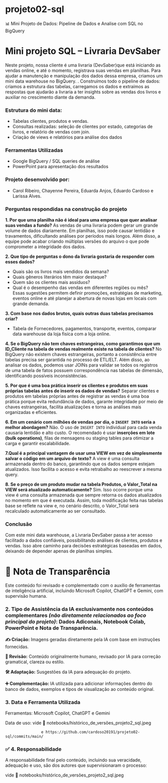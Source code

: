 # projeto02-sql
📊 Mini Projeto de Dados: Pipeline de Dados  e Analise com SQL no BigQuery 
# Mini projeto SQL – Livraria DevSaber
Neste projeto, nossa cliente é uma livraria (DevSaber)que está iniciando as vendas online, e até o momento, registrava suas vendas em planilhas. Para ajudar a manutenção e manipulação dos dados dessa empresa, criamos um mini data warehouse no BigQuery. .
Construímos todo o pipeline de dados: criamos a estrutura das tabelas, carregamos os dados e extraímos as respostas que ajudarão a livraria a ter insights sobre as vendas dos livros e auxiliar no crescimento diante da demanda.

### Estrutura do mini data:
- Tabelas clientes, produtos e vendas.
- Consultas realizadas: seleção de clientes por estado, categorias de livros, e relatório de vendas com join.
- Criação de views e relatórios para análise dos dados

### Ferramentas Utilizadas
- Google BigQuery / SQL queries de análise
- PowerPoint para apresentação dos resultados

### Projeto desenvolvido por:
- Carol Ribeiro, Chayenne Pereira, Eduarda Anjos, Eduardo Cardoso e Larissa Alves.

### Perguntas respondidas na construção do projeto
**1. Por que uma planilha não é ideal para uma empresa que quer analisar suas vendas a fundo?**
As vendas de uma livraria podem gerar um grande volume de dados diariamente. Em planilhas, isso pode causar lentidão e travamentos, dificultando análises por períodos mais longos. Além disso, a equipe pode acabar criando múltiplas versões do arquivo  o que pode  comprometer a integridade dos dados.

**2. Que tipo de perguntas o dono da livraria gostaria de responder com esses dados?**
- Quais são os livros mais vendidos da semana?
- Quais gêneros literários têm maior destaque?
- Quem são os clientes mais assíduos?
- Qual é o desempenho das vendas em diferentes regiões ou mês?  
    Essas sugestões permitem definir promoções, estratégias de marketing, eventos online e até planejar a abertura de novas lojas em locais com grande demanda.
    

**3. Com base nos dados brutos, quais outras duas tabelas precisamos criar?**
- Tabela de Fornecedores, pagamentos, transporte, eventos, comparar data warehouse da loja fisíca com a loja online.
  
**4. Se o BigQuery não tem chaves estrangeiras, como garantimos que um ID_Cliente na tabela de vendas realmente existe na tabela de clientes?**
No BigQuery não existem chaves estrangeiras, portanto a consistência entre tabelas precisa ser garantida no processo de ETL/ELT. Além disso, ao analisar os dados, podemos usar JOINs para validar se todos os registros de uma tabela de fatos possuem correspondência nas tabelas de dimensão, identificando possíveis inconsistências.

**5. Por que é uma boa prática inserir os clientes e produtos em suas próprias tabelas antes de inserir os dados de vendas?**
Separar clientes e produtos em tabelas próprias antes de registrar as vendas é uma boa prática porque evita redundância de dados, garante integridade por meio de chaves estrangeiras, facilita atualizações e torna as análises mais organizadas e eficientes.

**6. Em um cenário com milhões de vendas por dia, o `INSERT INTO` seria a melhor abordagem?**
Não. O uso de `INSERT INTO` individual para cada venda causaria lentidão e alto custo. O recomendado é usar **inserções em lote (bulk operations)**, filas de mensagens ou staging tables para otimizar a carga e garantir escalabilidade.

**7.Qual é a principal vantagem de usar uma VIEW em vez de simplesmente salvar o código em um arquivo de texto?**
A view é uma consulta armazenada dentro do banco, garantindo que os dados sempre estejam atualizados. Isso facilita o acesso e evita retrabalho ao reescrever a mesma query.

**8. Se o preço de um produto mudar na tabela Produtos, o Valor_Total na VIEW será atualizado automaticamente?**
Sim. Isso ocorre porque uma view é uma consulta armazenada que sempre retorna os dados atualizados no momento em que é executada. Assim, toda modificação feita nas tabelas base se reflete na view e, no cenário descrito, o Valor_Total será recalculado automaticamente ao ser consultado.

### Conclusão
Com este mini data warehouse, a Livraria DevSaber passa a ter acesso facilitado a dados confiáveis, possibilitando análises de clientes, produtos e vendas. Isso abre caminho para decisões estratégicas baseadas em dados, deixando de depender apenas de planilhas simples.

# 📢 Nota de Transparência
Este conteúdo foi revisado e complementado com o auxílio de ferramentas de inteligência artificial, incluindo Microsoft Copilot, ChatGPT e Gemini, com supervisão humana.

### 2. Tipo de Assistência da IA exclusivamente nos conteúdos **complementares** *(não diretamente relacionados ao foco principal do projeto)*: Dados Adiconais, Notebook Colab, PowerPoint e Nota de Transparência.

**✍️ Criação:** Imagens geradas diretamente pela IA com base em instruções fornecidas.

**🧹 Revisão:** Conteúdo originalmente humano, revisado por IA para correção gramatical, clareza ou estilo.

**🛠️ Adaptação:** Susgestões da IA para adequação do projeto.

**➕ Complementação:** IA utilizada para adicionar informações dentro do banco de dados, exemplos e tipos de visualização ao conteúdo original.

### 3. Data e Ferramenta Utilizada
Ferramentas: Microsoft Copilot, ChatGPT e Gemini

Data de uso: vide  📁 notebooks/histórico_de_versões_projeto2_sql.jpeg 
                   
                    e https://github.com/cardoso20191/projeto02-sql/commits/main/

### **✅ 4. Responsabilidade**
A responsabilidade final pelo conteúdo, incluindo sua veracidade, adequação e uso, são dos autores que supervisionaram o processo: 

vide 📁 notebooks/histórico_de_versões_projeto2_sql.jpeg

